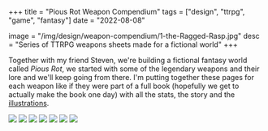 +++
title = "Pious Rot Weapon Compendium"
tags = ["design", "ttrpg", "game", "fantasy"]
date = "2022-08-08"

image = "/img/design/weapon-compendium/1-the-Ragged-Rasp.jpg"
desc = "Series of TTRPG weapons sheets made for a fictional world"
+++

Together with my friend Steven, we're building a fictional fantasy world called *Pious Rot*, we started with some of the legendary weapons and their lore and we'll keep going from there. I'm putting together these pages for each weapon like if they were part of a full book (hopefully we get to actually make the book one day) with all the stats, the story and the [illustrations](/works/illustration/weapon-compendium/).

![](/img/design/weapon-compendium/1-the-Ragged-Rasp.jpg)
![](/img/design/weapon-compendium/2-the-equal-plane.jpg)
![](/img/design/weapon-compendium/3-the-knot-of-the-abhorrent.jpg)
![](/img/design/weapon-compendium/4-chiton-of-the-craven.jpg)
![](/img/design/weapon-compendium/5-the-lost-gardeners-sickle.jpg)
![](/img/design/weapon-compendium/6-plow-of-roiling-earth.jpg)
![](/img/design/weapon-compendium/7-bells-of-the-spectral-bison.jpg)
